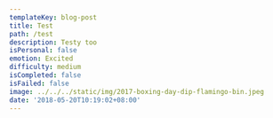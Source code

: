 ```yaml
---
templateKey: blog-post
title: Test
path: /test
description: Testy too
isPersonal: false
emotion: Excited
difficulty: medium
isCompleted: false
isFailed: false
image: ../../../static/img/2017-boxing-day-dip-flamingo-bin.jpeg
date: '2018-05-20T10:19:02+08:00'
---
```


